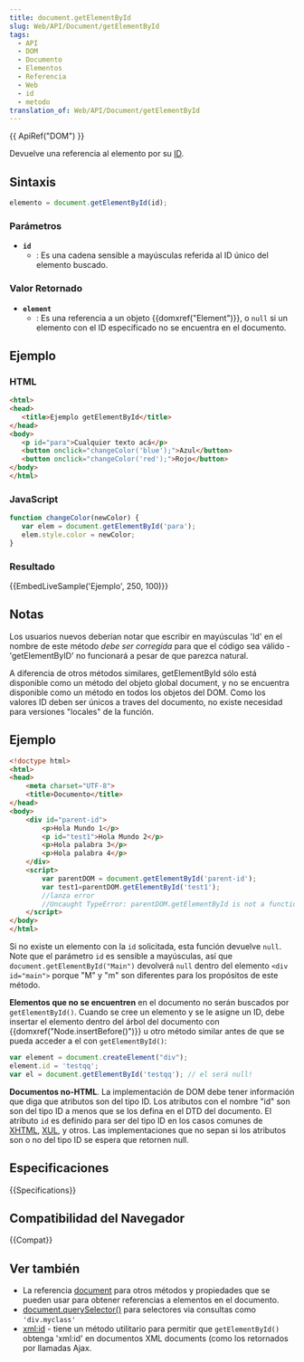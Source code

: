 ```yaml
---
title: document.getElementById
slug: Web/API/Document/getElementById
tags:
  - API
  - DOM
  - Documento
  - Elementos
  - Referencia
  - Web
  - id
  - metodo
translation_of: Web/API/Document/getElementById
---
```

{{ ApiRef("DOM") }}

Devuelve una referencia al elemento por su [ID](/es/docs/DOM/element.id).

## Sintaxis

```js
elemento = document.getElementById(id);
```

### Parámetros

- **`id`**
  - : Es una cadena sensible a mayúsculas referida al ID único del elemento buscado.

### Valor Retornado

- **`element`**
  - : Es una referencia a un objeto {{domxref("Element")}}, o `null` si un elemento con el ID especificado no se encuentra en el documento.

## Ejemplo

### HTML

```html
<html>
<head>
   <title>Ejemplo getElementById</title>
</head>
<body>
   <p id="para">Cualquier texto acá</p>
   <button onclick="changeColor('blue');">Azul</button>
   <button onclick="changeColor('red');">Rojo</button>
</body>
</html>
```

### JavaScript

```js
function changeColor(newColor) {
   var elem = document.getElementById('para');
   elem.style.color = newColor;
}
```

### Resultado

{{EmbedLiveSample('Ejemplo', 250, 100)}}

## Notas

Los usuarios nuevos deberían notar que escribir en mayúsculas 'Id' en el nombre de este método _debe ser corregida_ para que el código sea válido - 'getElementByID' no funcionará a pesar de que parezca natural.

A diferencia de otros métodos similares, getElementById sólo está disponible como un método del objeto global document, y no se encuentra disponible como un método en todos los objetos del DOM. Como los valores ID deben ser únicos a traves del documento, no existe necesidad para versiones "locales" de la función.

## Ejemplo

```html
<!doctype html>
<html>
<head>
    <meta charset="UTF-8">
    <title>Documento</title>
</head>
<body>
    <div id="parent-id">
        <p>Hola Mundo 1</p>
        <p id="test1">Hola Mundo 2</p>
        <p>Hola palabra 3</p>
        <p>Hola palabra 4</p>
    </div>
    <script>
        var parentDOM = document.getElementById('parent-id');
        var test1=parentDOM.getElementById('test1');
        //lanza error
        //Uncaught TypeError: parentDOM.getElementById is not a function
    </script>
</body>
</html>
```

Si no existe un elemento con la `id` solicitada, esta función devuelve `null`. Note que el parámetro `id` es sensible a mayúsculas, así que `document.getElementById("Main")` devolverá `null` dentro del elemento `<div id="main">` porque "M" y "m" son diferentes para los propósitos de este método.

**Elementos que no se encuentren** en el documento no serán buscados por `getElementById()`. Cuando se cree un elemento y se le asigne un ID, debe insertar el elemento dentro del árbol del documento con {{domxref("Node.insertBefore()")}} u otro método similar antes de que se pueda acceder a el con `getElementById()`:

```js
var element = document.createElement("div");
element.id = 'testqq';
var el = document.getElementById('testqq'); // el será null!
```

**Documentos no-HTML**. La implementación de DOM debe tener información que diga que atributos son del tipo ID. Los atributos con el nombre "id" son son del tipo ID a menos que se los defina en el DTD del documento. El atributo `id` es definido para ser del tipo ID en los casos comunes de [XHTML](/es/docs/XHTML), [XUL](/es/docs/Mozilla/Tech/XUL), y otros. Las implementaciones que no sepan si los atributos son o no del tipo ID se espera que retornen null.

## Especificaciones

{{Specifications}}

## Compatibilidad del Navegador

{{Compat}}

## Ver también

- La referencia [document](/es/docs/DOM/document) para otros métodos y propiedades que se pueden usar para obtener referencias a elementos en el documento.
- [document.querySelector()](/es/docs/Web/API/document.querySelector) para selectores via consultas como `'div.myclass'`
- [xml:id](/es/docs/xml/xml:id) - tiene un método utilitario para permitir que `getElementById()` obtenga 'xml:id' en documentos XML documents (como los retornados por llamadas Ajax.
